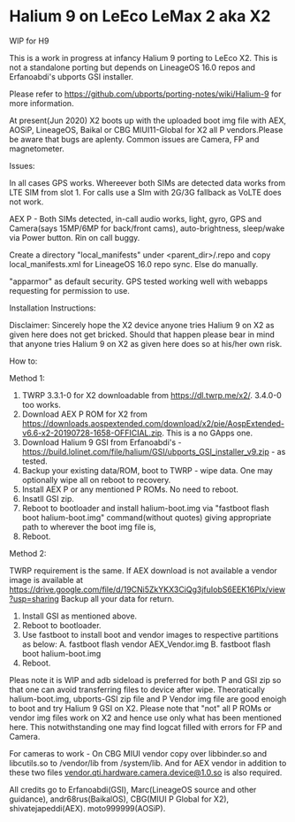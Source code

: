 # Halium 9 on LeEco LeMax 2 aka X2
WIP for H9

This is a work in progress at infancy Halium 9 porting to LeEco X2. This is not a standalone porting but depends on 
LineageOS 16.0 repos and Erfanoabdi's ubports GSI installer.

Please refer to https://github.com/ubports/porting-notes/wiki/Halium-9 for more information.

At present(Jun 2020) X2 boots up with the uploaded boot img file with AEX, AOSiP, LineageOS, Baikal or CBG MIUI11-Global for X2 all P vendors.Please be aware that bugs are aplenty. Common issues are Camera, FP and magnetometer.

Issues: 

In all cases GPS works. Whereever both SIMs are detected data works from LTE SIM from slot 1. For calls use a SIm with 2G/3G fallback as VoLTE does not work.

AEX P - Both SIMs detected, in-call audio works, light, gyro, GPS and Camera(says 15MP/6MP for back/front cams), auto-brightness, sleep/wake via Power button. Rin on call buggy.

Create a directory "local_manifests" under <parent_dir>/.repo and copy local_manifests.xml for LineageOS 16.0 repo sync. Else do manually.

"apparmor" as default security. GPS tested working well with webapps requesting for permission to use.

Installation Instructions:

Disclaimer: Sincerely hope the X2 device anyone tries Halium 9 on X2 as given here does not get bricked. Should that happen please bear in mind that anyone tries Halium 9 on X2 as given here does so at his/her own risk.

How to:

Method 1:

1. TWRP 3.3.1-0 for X2 downloadable from https://dl.twrp.me/x2/. 3.4.0-0 too works.
2. Download AEX P ROM for X2 from https://downloads.aospextended.com/download/x2/pie/AospExtended-v6.6-x2-20190728-1658-OFFICIAL.zip. This is a no GApps one.
3. Download Halium 9 GSI from Erfanoabdi's - https://build.lolinet.com/file/halium/GSI/ubports_GSI_installer_v9.zip - as tested.
4. Backup your existing data/ROM, boot to TWRP - wipe data. One may optionally wipe all on reboot to recovery.
5. Install AEX P or any mentioned P ROMs. No need to reboot.
6. Insatll GSI zip.
7. Reboot to bootloader and install halium-boot.img via "fastboot flash boot halium-boot.img" command(without quotes) giving appropriate path to wherever the boot img file is,
8. Reboot.

Method 2: 

TWRP requirement is the same. If AEX download is not available a vendor image is available at https://drive.google.com/file/d/19CNi5ZkYKX3CiQg3jfuIobS6EEK16Plx/view?usp=sharing
Backup all your data for return.
          
1. Install GSI as mentioned above.
2. Reboot to bootloader.
3. Use fastboot to install boot and vendor images to respective partitions as below:
   A. fastboot flash vendor AEX_Vendor.img
   B. fastboot flash boot halium-boot.img
4. Reboot.


Pleas note it is WIP and adb sideload is preferred for both P and GSI zip so that one can avoid transferring files to device after wipe. Theoratically halium-boot.img, ubports-GSI zip file and P Vendor img file are good enoigh to boot and try Halium 9 GSI on X2. Please note that "not" all P ROMs or vendor img files work on X2 and hence use only what has been mentioned here. This notwithstanding one may find logcat filled with errors for FP and Camera.

For cameras to work - On CBG MIUI vendor copy over libbinder.so and libcutils.so to /vendor/lib from /system/lib. And for AEX vendor in addition to these two files vendor.qti.hardware.camera.device@1.0.so is also required.

All credits go to Erfanoabdi(GSI), Marc(LineageOS source and other guidance), andr68rus(BaikalOS), CBG(MIUI P Global for X2), shivatejapeddi(AEX). moto999999(AOSiP).

